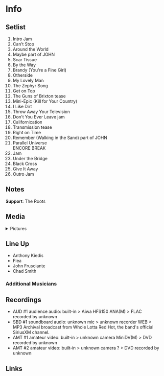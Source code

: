 # Info

## Setlist

1. Intro Jam
2. Can't Stop
3. Around the World
4. Maybe part of JOHN
5. Scar Tissue
6. By the Way
7. Brandy (You're a Fine Girl)
8. Otherside
9. My Lovely Man
10. The Zephyr Song
11. Get on Top
12. The Guns of Brixton tease
13. Mini-Epic (Kill for Your Country)
14. I Like Dirt
15. Throw Away Your Television
16. Don't You Ever Leave jam
17. Californication
18. Transmission tease
19. Right on Time
20. Remember (Walking in the Sand) part of JOHN
21. Parallel Universe
<br> ENCORE BREAK
22. Jam
23. Under the Bridge
24. Black Cross
25. Give It Away
26. Outro Jam

## Notes

**Support**: The Roots

## Media 

<details>
  <summary>Pictures</summary>
  <!--<img alt="Setlist" title="Setlist" src="_.jpg" height="200" />-->
  <!--<img alt="Clipping" title="Clipping" src="_.jpg" height="200" />-->
</details>

## Line Up

* Anthony Kiedis
* Flea
* John Frusciante
* Chad Smith

### Additional Musicians

## Recordings

* AUD #1 audience audio: built-in > Aiwa HFS150 ANA(M) > FLAC recorded by unknown  
* SBD #1 soundboard audio: unknown mic > unknown recorder WEB > MP3 Archival broadcast from Whole Lotta Red Hot, the band's official SiriusXM channel.
* AMT #1 amateur video: built-in > unknown camera MiniDV(M) > DVD recorded by unknown
* AMT #2 amateur video: built-in > unknown camera ? > DVD recorded by unknown

## Links

